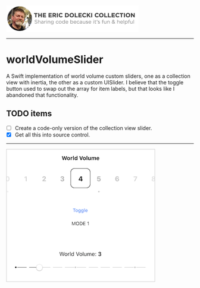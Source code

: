 ![header](./ed-badge.png)

----

# worldVolumeSlider

A Swift implementation of world volume custom sliders, one as a collection view with inertia, the other as a custom UISlider. I believe that the toggle button used to swap out the array for item labels, but that looks like I abandoned that functionality. 

## TODO items

- [ ] Create a code-only version of the collection view slider.
- [x] Get all this into source control.

----

![screenshot](./screenshot.png)
